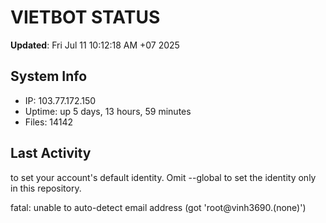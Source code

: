 # VIETBOT STATUS
**Updated**: Fri Jul 11 10:12:18 AM +07 2025

## System Info
- IP: 103.77.172.150
- Uptime: up 5 days, 13 hours, 59 minutes
- Files: 14142

## Last Activity

to set your account's default identity.
Omit --global to set the identity only in this repository.

fatal: unable to auto-detect email address (got 'root@vinh3690.(none)')
